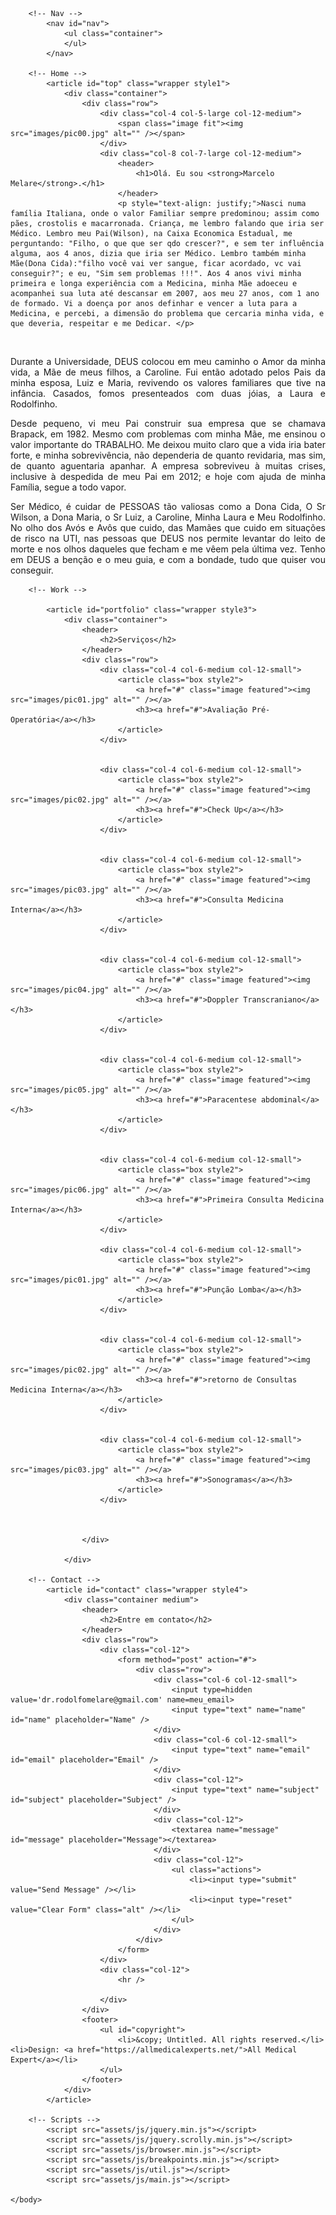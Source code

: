 <!DOCTYPE HTML>

<html>
	<head>
		<title>Miniport by HTML5 UP</title>
		<meta charset="utf-8" />
		<meta name="viewport" content="width=device-width, initial-scale=1, user-scalable=no" />
		<link rel="stylesheet" href="assets/css/main.css" />
	</head>
	<body class="is-preload">

		<!-- Nav -->
			<nav id="nav">
				<ul class="container">
				</ul>
			</nav>

		<!-- Home -->
			<article id="top" class="wrapper style1">
				<div class="container">
					<div class="row">
						<div class="col-4 col-5-large col-12-medium">
							<span class="image fit"><img src="images/pic00.jpg" alt="" /></span>
						</div>
						<div class="col-8 col-7-large col-12-medium">
							<header>
								<h1>Olá. Eu sou <strong>Marcelo Melare</strong>.</h1>
							</header>
							<p style="text-align: justify;">Nasci numa família Italiana, onde o valor Familiar sempre predominou; assim como pães, crostolis e macarronada. Criança, me lembro falando que iria ser Médico. Lembro meu Pai(Wilson), na Caixa Economica Estadual, me perguntando: "Filho, o que que ser qdo crescer?", e sem ter influência alguma, aos 4 anos, dizia que iria ser Médico. Lembro também minha Mãe(Dona Cida):"filho você vai ver sangue, ficar acordado, vc vai conseguir?"; e eu, "Sim sem problemas !!!". Aos 4 anos vivi minha primeira e longa experiência com a Medicina, minha Mãe adoeceu e acompanhei sua luta até descansar em 2007, aos meu 27 anos, com 1 ano de formado. Vi a doença por anos definhar e vencer a luta para a Medicina, e percebi, a dimensão do problema que cercaria minha vida, e que deveria, respeitar e me Dedicar. </p>

 <p style="text-align: justify;">Durante a Universidade, DEUS colocou em meu caminho o Amor da minha vida, a Mãe de meus filhos, a Caroline. Fui então adotado pelos Pais da minha esposa, Luiz e Maria, revivendo os valores familiares que tive na infância. Casados, fomos presenteados com duas jóias, a Laura e Rodolfinho. </p>
<p style="text-align: justify;">Desde pequeno, vi meu Pai construir sua empresa que se chamava Brapack, em 1982. Mesmo com problemas com minha Mãe, me ensinou o valor importante do TRABALHO. Me deixou muito claro que a vida iria bater forte, e minha sobrevivência, não dependeria de quanto revidaria, mas sim, de quanto aguentaria apanhar. A empresa sobreviveu à muitas crises, inclusive à despedida de meu Pai em 2012; e hoje com ajuda de minha Família, segue a todo vapor. </p>
<p style="text-align: justify;">Ser Médico, é cuidar de PESSOAS tão valiosas como a Dona Cida, O Sr Wilson, a Dona Maria, o Sr Luiz, a Caroline, Minha Laura e Meu Rodolfinho. No olho dos Avós e Avôs que cuido, das Mamães que cuido em situações de risco na UTI, nas pessoas que DEUS nos permite levantar do leito de morte e nos olhos daqueles que fecham e me vêem pela última vez. Tenho em DEUS a benção e o meu guia, e com a bondade, tudo que quiser vou conseguir.</p>
						</div>
					</div>
				</div>
			</article>

		<!-- Work -->
			
			<article id="portfolio" class="wrapper style3">
				<div class="container">
					<header>
						<h2>Serviços</h2>
					</header>
					<div class="row">
						<div class="col-4 col-6-medium col-12-small">
							<article class="box style2">
								<a href="#" class="image featured"><img src="images/pic01.jpg" alt="" /></a>
								<h3><a href="#">Avaliação Pré-Operatória</a></h3>
							</article>
						</div>


						<div class="col-4 col-6-medium col-12-small">
							<article class="box style2">
								<a href="#" class="image featured"><img src="images/pic02.jpg" alt="" /></a>
								<h3><a href="#">Check Up</a></h3>
							</article>
						</div>


						<div class="col-4 col-6-medium col-12-small">
							<article class="box style2">
								<a href="#" class="image featured"><img src="images/pic03.jpg" alt="" /></a>
								<h3><a href="#">Consulta Medicina Interna</a></h3>
							</article>
						</div>


						<div class="col-4 col-6-medium col-12-small">
							<article class="box style2">
								<a href="#" class="image featured"><img src="images/pic04.jpg" alt="" /></a>
								<h3><a href="#">Doppler Transcraniano</a></h3>
							</article>
						</div>


						<div class="col-4 col-6-medium col-12-small">
							<article class="box style2">
								<a href="#" class="image featured"><img src="images/pic05.jpg" alt="" /></a>
								<h3><a href="#">Paracentese abdominal</a></h3>
							</article>
						</div>


						<div class="col-4 col-6-medium col-12-small">
							<article class="box style2">
								<a href="#" class="image featured"><img src="images/pic06.jpg" alt="" /></a>
								<h3><a href="#">Primeira Consulta Medicina Interna</a></h3>
							</article>
						</div>

						<div class="col-4 col-6-medium col-12-small">
							<article class="box style2">
								<a href="#" class="image featured"><img src="images/pic01.jpg" alt="" /></a>
								<h3><a href="#">Punção Lomba</a></h3>
							</article>
						</div>

						
						<div class="col-4 col-6-medium col-12-small">
							<article class="box style2">
								<a href="#" class="image featured"><img src="images/pic02.jpg" alt="" /></a>
								<h3><a href="#">retorno de Consultas Medicina Interna</a></h3>
							</article>
						</div>


						<div class="col-4 col-6-medium col-12-small">
							<article class="box style2">
								<a href="#" class="image featured"><img src="images/pic03.jpg" alt="" /></a>
								<h3><a href="#">Sonogramas</a></h3>
							</article>
						</div>



					</div>
					
				</div>

		<!-- Contact -->
			<article id="contact" class="wrapper style4">
				<div class="container medium">
					<header>
						<h2>Entre em contato</h2>
					</header>
					<div class="row">
						<div class="col-12">
							<form method="post" action="#">
								<div class="row">
									<div class="col-6 col-12-small">
										<input type=hidden value='dr.rodolfomelare@gmail.com' name=meu_email>
										<input type="text" name="name" id="name" placeholder="Name" />
									</div>
									<div class="col-6 col-12-small">
										<input type="text" name="email" id="email" placeholder="Email" />
									</div>
									<div class="col-12">
										<input type="text" name="subject" id="subject" placeholder="Subject" />
									</div>
									<div class="col-12">
										<textarea name="message" id="message" placeholder="Message"></textarea>
									</div>
									<div class="col-12">
										<ul class="actions">
											<li><input type="submit" value="Send Message" /></li>
											<li><input type="reset" value="Clear Form" class="alt" /></li>
										</ul>
									</div>
								</div>
							</form>
						</div>
						<div class="col-12">
							<hr />
							
						</div>
					</div>
					<footer>
						<ul id="copyright">
							<li>&copy; Untitled. All rights reserved.</li><li>Design: <a href="https://allmedicalexperts.net/">All Medical Expert</a></li>
						</ul>
					</footer>
				</div>
			</article>

		<!-- Scripts -->
			<script src="assets/js/jquery.min.js"></script>
			<script src="assets/js/jquery.scrolly.min.js"></script>
			<script src="assets/js/browser.min.js"></script>
			<script src="assets/js/breakpoints.min.js"></script>
			<script src="assets/js/util.js"></script>
			<script src="assets/js/main.js"></script>

	</body>
</html>
